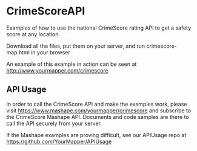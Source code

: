CrimeScoreAPI
=============

Examples of how to use the national CrimeScore rating API to get a safety score at any location.

Download all the files, put them on your server, and run crimescore-map.html in your browser

An example of this example in action can be seen at http://www.yourmapper.com/crimescore

API Usage
---------

In order to call the CrimeScore API and make the examples work, please visit https://www.mashape.com/yourmapper/crimescore
and subscribe to the CrimeScore Mashape API.  Documents and code samples are there to 
call the API securely from your server.  

If the Mashape examples are proving difficult, see our APIUsage repo at 
https://github.com/YourMapper/APIUsage